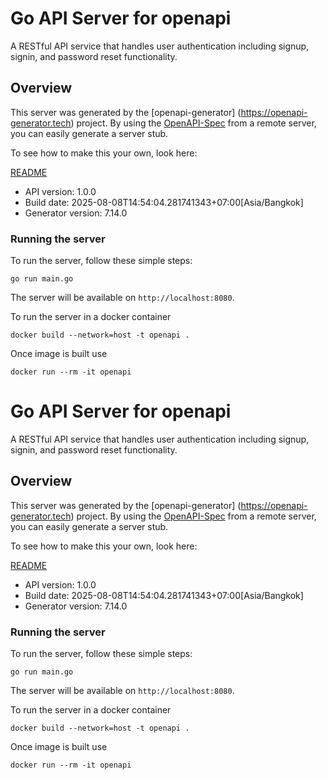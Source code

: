 # Go API Server for openapi

A RESTful API service that handles user authentication including signup, signin, and password reset functionality.

## Overview

This server was generated by the [openapi-generator]
(https://openapi-generator.tech) project.
By using the [OpenAPI-Spec](https://github.com/OAI/OpenAPI-Specification) from a remote server, you can easily generate a server stub.

To see how to make this your own, look here:

[README](https://openapi-generator.tech)

- API version: 1.0.0
- Build date: 2025-08-08T14:54:04.281741343+07:00[Asia/Bangkok]
- Generator version: 7.14.0

### Running the server

To run the server, follow these simple steps:

```
go run main.go
```

The server will be available on `http://localhost:8080`.

To run the server in a docker container

```
docker build --network=host -t openapi .
```

Once image is built use

```
docker run --rm -it openapi
```

# Go API Server for openapi

A RESTful API service that handles user authentication including signup, signin, and password reset functionality.

## Overview

This server was generated by the [openapi-generator]
(https://openapi-generator.tech) project.
By using the [OpenAPI-Spec](https://github.com/OAI/OpenAPI-Specification) from a remote server, you can easily generate a server stub.

To see how to make this your own, look here:

[README](https://openapi-generator.tech)

- API version: 1.0.0
- Build date: 2025-08-08T14:54:04.281741343+07:00[Asia/Bangkok]
- Generator version: 7.14.0

### Running the server

To run the server, follow these simple steps:

```
go run main.go
```

The server will be available on `http://localhost:8080`.

To run the server in a docker container

```
docker build --network=host -t openapi .
```

Once image is built use

```
docker run --rm -it openapi
```
